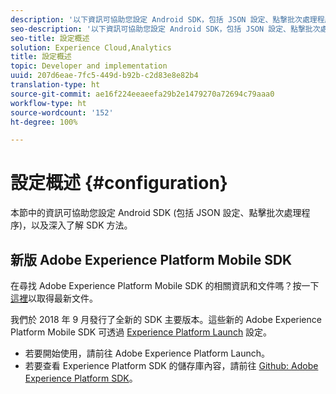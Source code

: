 ```yaml
---
description: '以下資訊可協助您設定 Android SDK，包括 JSON 設定、點撃批次處理程序和 SDK 方法 '
seo-description: '以下資訊可協助您設定 Android SDK，包括 JSON 設定、點撃批次處理程序和 SDK 方法 '
seo-title: 設定概述
solution: Experience Cloud,Analytics
title: 設定概述
topic: Developer and implementation
uuid: 207d6eae-7fc5-449d-b92b-c2d83e8e82b4
translation-type: ht
source-git-commit: ae16f224eeaeefa29b2e1479270a72694c79aaa0
workflow-type: ht
source-wordcount: '152'
ht-degree: 100%

---
```



# 設定概述 {#configuration}

本節中的資訊可協助您設定 Android SDK (包括 JSON 設定、點擊批次處理程序)，以及深入了解 SDK 方法。

## 新版 Adobe Experience Platform Mobile SDK

在尋找 Adobe Experience Platform Mobile SDK 的相關資訊和文件嗎？按一下[這裡](https://aep-sdks.gitbook.io/docs/)以取得最新文件。

我們於 2018 年 9 月發行了全新的 SDK 主要版本。這些新的 Adobe Experience Platform Mobile SDK 可透過 [Experience Platform Launch](https://www.adobe.com/tw/experience-platform/launch.html) 設定。

* 若要開始使用，請前往 Adobe Experience Platform Launch。
* 若要查看 Experience Platform SDK 的儲存庫內容，請前往 [Github: Adobe Experience Platform SDK](https://github.com/Adobe-Marketing-Cloud/acp-sdks)。

